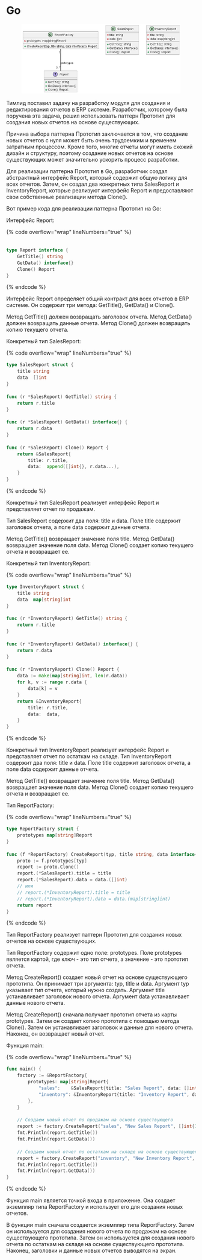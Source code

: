 # Go

<figure><img src="../../../../../.gitbook/assets/image (22).png" alt=""><figcaption></figcaption></figure>

Тимлид поставил задачу на разработку модуля для создания и редактирования отчетов в ERP системе. Разработчик, которому была поручена эта задача, решил использовать паттерн Прототип для создания новых отчетов на основе существующих.

Причина выбора паттерна Прототип заключается в том, что создание новых отчетов с нуля может быть очень трудоемким и временем затратным процессом. Кроме того, многие отчеты могут иметь схожий дизайн и структуру, поэтому создание новых отчетов на основе существующих может значительно ускорить процесс разработки.

Для реализации паттерна Прототип в Go, разработчик создал абстрактный интерфейс Report, который содержит общую логику для всех отчетов. Затем, он создал два конкретных типа SalesReport и InventoryReport, которые реализуют интерфейс Report и предоставляют свои собственные реализации метода Clone().

Вот пример кода для реализации паттерна Прототип на Go:

Интерфейс Report:

{% code overflow="wrap" lineNumbers="true" %}
```go

type Report interface {
    GetTitle() string
    GetData() interface{}
    Clone() Report
}
```
{% endcode %}

Интерфейс Report определяет общий контракт для всех отчетов в ERP системе. Он содержит три метода: GetTitle(), GetData() и Clone().&#x20;

Метод GetTitle() должен возвращать заголовок отчета. Метод GetData() должен возвращать данные отчета. Метод Clone() должен возвращать копию текущего отчета.

Конкретный тип SalesReport:

{% code overflow="wrap" lineNumbers="true" %}
```go
type SalesReport struct {
    title string
    data  []int
}

func (r *SalesReport) GetTitle() string {
    return r.title
}

func (r *SalesReport) GetData() interface{} {
    return r.data
}

func (r *SalesReport) Clone() Report {
    return &SalesReport{
        title: r.title,
        data:  append([]int{}, r.data...),
    }
}

```
{% endcode %}

Конкретный тип SalesReport реализует интерфейс Report и представляет отчет по продажам.

Тип SalesReport содержит два поля: title и data. Поле title содержит заголовок отчета, а поле data содержит данные отчета.

Метод GetTitle() возвращает значение поля title. Метод GetData() возвращает значение поля data. Метод Clone() создает копию текущего отчета и возвращает ее.

Конкретный тип InventoryReport:

{% code overflow="wrap" lineNumbers="true" %}
```go
type InventoryReport struct {
    title string
    data  map[string]int
}

func (r *InventoryReport) GetTitle() string {
    return r.title
}

func (r *InventoryReport) GetData() interface{} {
    return r.data
}

func (r *InventoryReport) Clone() Report {
    data := make(map[string]int, len(r.data))
    for k, v := range r.data {
        data[k] = v
    }
    return &InventoryReport{
        title: r.title,
        data:  data,
    }
}


```
{% endcode %}

Конкретный тип InventoryReport реализует интерфейс Report и представляет отчет по остаткам на складе. Тип InventoryReport содержит два поля: title и data. Поле title содержит заголовок отчета, а поле data содержит данные отчета.

Метод GetTitle() возвращает значение поля title. Метод GetData() возвращает значение поля data. Метод Clone() создает копию текущего отчета и возвращает ее.

Тип ReportFactory:

{% code overflow="wrap" lineNumbers="true" %}
```go
type ReportFactory struct {
    prototypes map[string]Report
}

func (f *ReportFactory) CreateReport(typ, title string, data interface{}) Report {
    proto := f.prototypes[typ]
    report := proto.Clone()
    report.(*SalesReport).title = title
    report.(*SalesReport).data = data.([]int)
    // или
    // report.(*InventoryReport).title = title
    // report.(*InventoryReport).data = data.(map[string]int)
    return report
}

```
{% endcode %}

Тип ReportFactory реализует паттерн Прототип для создания новых отчетов на основе существующих.

Тип ReportFactory содержит одно поле: prototypes. Поле prototypes является картой, где ключ - это тип отчета, а значение - это прототип отчета.

Метод CreateReport() создает новый отчет на основе существующего прототипа. Он принимает три аргумента: typ, title и data. Аргумент typ указывает тип отчета, который нужно создать. Аргумент title устанавливает заголовок нового отчета. Аргумент data устанавливает данные нового отчета.

Метод CreateReport() сначала получает прототип отчета из карты prototypes. Затем он создает копию прототипа с помощью метода Clone(). Затем он устанавливает заголовок и данные для нового отчета. Наконец, он возвращает новый отчет.

Функция main:

{% code overflow="wrap" lineNumbers="true" %}
```go
func main() {
    factory := &ReportFactory{
        prototypes: map[string]Report{
            "sales":    &SalesReport{title: "Sales Report", data: []int{}},
            "inventory": &InventoryReport{title: "Inventory Report", data: map[string]int{}},
        },
    }

    // Создаем новый отчет по продажам на основе существующего
    report := factory.CreateReport("sales", "New Sales Report", []int{1, 2, 3})
    fmt.Println(report.GetTitle())
    fmt.Println(report.GetData())

    // Создаем новый отчет по остаткам на складе на основе существующего
    report = factory.CreateReport("inventory", "New Inventory Report", map[string]int{"apple": 10, "banana": 20})
    fmt.Println(report.GetTitle())
    fmt.Println(report.GetData())
}

```
{% endcode %}

Функция main является точкой входа в приложение. Она создает экземпляр типа ReportFactory и использует его для создания новых отчетов.

В функции main сначала создается экземпляр типа ReportFactory. Затем он используется для создания нового отчета по продажам на основе существующего прототипа. Затем он используется для создания нового отчета по остаткам на складе на основе существующего прототипа. Наконец, заголовки и данные новых отчетов выводятся на экран.
